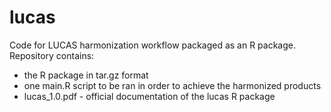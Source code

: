 # lucas
Code for LUCAS harmonization workflow packaged as an R package. Repository contains:

- the R package in tar.gz format
- one main.R script to be ran in order to achieve the harmonized products
- lucas_1.0.pdf - official documentation of the lucas R package
